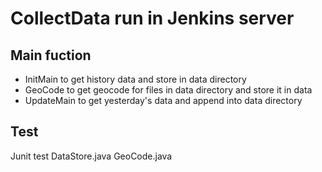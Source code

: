 CollectData run in Jenkins server
===================================

Main fuction
---------
- InitMain to get history data and store in data directory
- GeoCode to get geocode for files in data directory and store it in data
- UpdateMain to get yesterday's data and append into data directory

Test
-----
Junit test
DataStore.java
GeoCode.java
